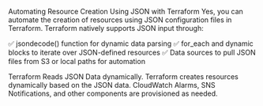 Automating Resource Creation Using JSON with Terraform
Yes, you can automate the creation of resources using JSON configuration files in Terraform. Terraform natively supports JSON input through:

✅ jsondecode() function for dynamic data parsing
✅ for_each and dynamic blocks to iterate over JSON-defined resources
✅ Data sources to pull JSON files from S3 or local paths for automation


Terraform Reads JSON Data dynamically.
Terraform creates resources dynamically based on the JSON data.
CloudWatch Alarms, SNS Notifications, and other components are provisioned as needed.

